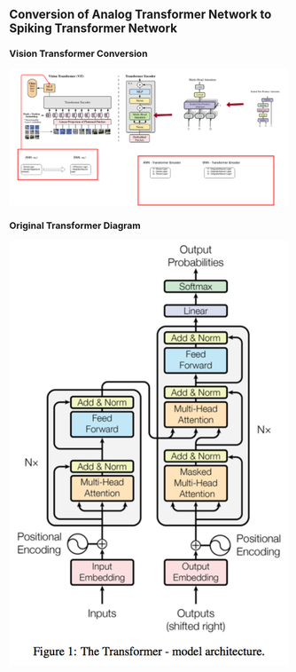 ## Conversion of Analog Transformer Network to Spiking Transformer Network

### Vision Transformer Conversion

![vision_transformer_to_snn](assets/Transformer.png)

### Original Transformer Diagram
![original_transformer](assets/original-transformer.png)
